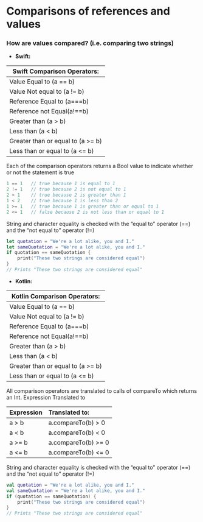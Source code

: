 # **Comparisons of references and values**

### **How are values compared? (i.e. comparing two strings)**
* **Swift:** 

| Swift Comparison Operators: |
|------------ |
|Value Equal to (a == b)|
|Value Not equal to (a != b)|
|Reference Equal to (a===b)|
|Reference not Equal(a!==b)|
|Greater than (a > b)|
|Less than (a < b)|
|Greater than or equal to (a >= b)|
|Less than or equal to (a <= b)|
Each of the comparison operators returns a Bool value to indicate whether or not the statement is true
```swift
1 == 1   // true because 1 is equal to 1
2 != 1   // true because 2 is not equal to 1
2 > 1    // true because 2 is greater than 1
1 < 2    // true because 1 is less than 2
1 >= 1   // true because 1 is greater than or equal to 1
2 <= 1   // false because 2 is not less than or equal to 1
```
String and character equality is checked with the “equal to” operator (==) and the “not equal to” operator (!=)
```swift
let quotation = "We're a lot alike, you and I."
let sameQuotation = "We're a lot alike, you and I."
if quotation == sameQuotation {
    print("These two strings are considered equal")
}
// Prints "These two strings are considered equal"
```

* **Kotlin:** 

| Kotlin Comparison Operators: |
|------------ |
|Value Equal to (a == b)|
|Value Not equal to (a != b)|
|Reference Equal to (a===b)|
|Reference not Equal(a!==b)|
|Greater than (a > b)|
|Less than (a < b)|
|Greater than or equal to (a >= b)|
|Less than or equal to (a <= b)|

All comparison operators are translated to calls of compareTo which returns an Int. 
Expression	Translated to

|Expression | Translated to: |
|-----------|:---------------|
|a > b	    | a.compareTo(b) > 0|
|a < b	    | a.compareTo(b) < 0|
|a >= b	    | a.compareTo(b) >= 0|
|a <= b	    | a.compareTo(b) <= 0|

String and character equality is checked with the “equal to” operator (==) and the “not equal to” operator (!=)
```kotlin
val quotation = "We're a lot alike, you and I."
val sameQuotation = "We're a lot alike, you and I."
if (quotation == sameQuotation) {
    print("These two strings are considered equal")
}
// Prints "These two strings are considered equal"
```
